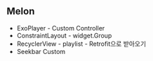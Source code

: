 ## Melon
+ ExoPlayer - Custom Controller
+ ConstraintLayout - widget.Group
+ RecyclerView - playlist - Retrofit으로 받아오기
+ Seekbar Custom
